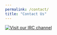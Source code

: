 ```yaml
---
permalink: /contact/
title: "Contact Us"
---
```


[![Visit our IRC channel](https://kiwiirc.com/buttons/chat.freenode.net/InnovAnon.png)](https://kiwiirc.com/client?settings=9a8200094577cfb47c3c864b7bef6b56)

